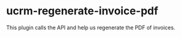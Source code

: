 # ucrm-regenerate-invoice-pdf
This plugin calls the API and help us regenerate the PDF of invoices.
